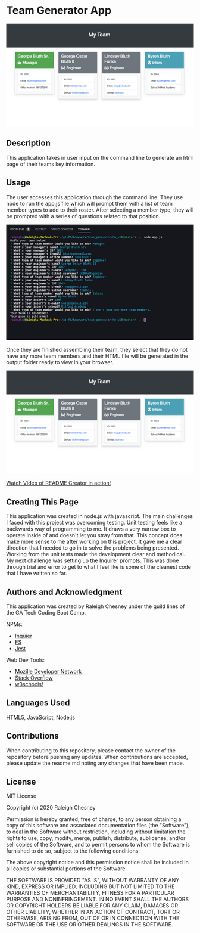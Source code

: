 # Team Generator App

![Team Generator](./images/teamhtml.png)

## Description

This application takes in user input on the command line to generate an html page of their teams key information.

## Usage

The user accesses this application through the command line. They use node to run the app.js file which will prompt them with a list of team member types to add to their roster. After selecting a member type, they will be prompted with a series of questions related to that position. 

![Team Generator](./images/teamprompts.png)

Once they are finished assembling their team, they select that they do not have any more team members and their HTML file will be generated in the output folder ready to view in your browser.

![Team Generator](./images/teamhtml.png)

[Watch Video of README Creator in action!](https://drive.google.com/file/d/1kJ_MtI1xasvBHKyChVhB2BhrlmJg61WD/view)

## Creating This Page

This application was created in node.js with javascript. The main challenges I faced with this project was overcoming testing. Unit testing feels like a backwards way of programming to me.  It draws a very narrow box to operate inside of and doesn't let you stray from that. This concept does make more sense to me after working on this project.  It gave me a clear direction that I needed to go in to solve the problems being presented. Working from the unit tests made the development clear and methodical. My next challenge was setting up the Inquirer prompts. This was done through trial and error to get to what I feel like is some of the cleanest code that I have written so far.

## Authors and Acknowledgment

This application was created by Raleigh Chesney under the guild lines of the GA Tech Coding Boot Camp.

NPMs:
* [Inquier](https://www.npmjs.com/package/inquirer)
* [FS](https://www.npmjs.com/package/fs)
* [Jest](https://jestjs.io/)


Web Dev Tools:
* [Mozille Developer Network](https://developer.mozilla.org/en-US/)
* [Stack Overflow](https://stackoverflow.com/)
* [w3schools!](https://www.w3schools.com/bootstrap4/default.asp)

## Languages Used
HTML5, JavaScript, Node.js

## Contributions

When contributing to this repository, please contact the owner of the repository before pushing any updates.
When contributions are accepted, please update the readme.md noting any changes that have been made.


## License

MIT License

Copyright (c) 2020 Raleigh Chesney

Permission is hereby granted, free of charge, to any person obtaining a copy
of this software and associated documentation files (the "Software"), to deal
in the Software without restriction, including without limitation the rights
to use, copy, modify, merge, publish, distribute, sublicense, and/or sell
copies of the Software, and to permit persons to whom the Software is
furnished to do so, subject to the following conditions:

The above copyright notice and this permission notice shall be included in all
copies or substantial portions of the Software.

THE SOFTWARE IS PROVIDED "AS IS", WITHOUT WARRANTY OF ANY KIND, EXPRESS OR
IMPLIED, INCLUDING BUT NOT LIMITED TO THE WARRANTIES OF MERCHANTABILITY,
FITNESS FOR A PARTICULAR PURPOSE AND NONINFRINGEMENT. IN NO EVENT SHALL THE
AUTHORS OR COPYRIGHT HOLDERS BE LIABLE FOR ANY CLAIM, DAMAGES OR OTHER
LIABILITY, WHETHER IN AN ACTION OF CONTRACT, TORT OR OTHERWISE, ARISING FROM,
OUT OF OR IN CONNECTION WITH THE SOFTWARE OR THE USE OR OTHER DEALINGS IN THE
SOFTWARE.


